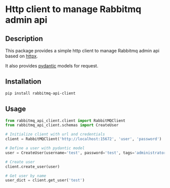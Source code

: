 # Http client to manage Rabbitmq admin api

## Description

This package provides a simple http client to manage Rabbitmq admin api based on [httpx](https://www.python-httpx.org/).

It also provides [pydantic](https://docs.pydantic.dev/latest/) models for request.

## Installation

```bash
pip install rabbitmq-api-client
```

## Usage

```python
from rabbitmq_api_client.client import RabbitMQClient
from rabbitmq_api_client.schemas import CreateUser

# Initialize client with url and credentials
client = RabbitMQClient('http://localhost:15672', 'user', 'password')

# Define a user with pydantic model
user = CreateUser(username='test', password='test', tags='administrator')

# Create user
client.create_user(user)

# Get user by name
user_dict = client.get_user('test')
```


